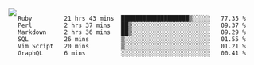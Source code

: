 

<a href="https://github.com/anuraghazra/github-readme-stats">
  <img align="left" src="https://github-readme-stats.vercel.app/api?username=kfly8&count_private=true&show_icons=true&theme=calm" />
</a>


<!--START_SECTION:waka-->

```text
Ruby         21 hrs 43 mins  ███████████████████▒░░░░░   77.35 %
Perl         2 hrs 37 mins   ██▒░░░░░░░░░░░░░░░░░░░░░░   09.37 %
Markdown     2 hrs 36 mins   ██▒░░░░░░░░░░░░░░░░░░░░░░   09.29 %
SQL          26 mins         ▒░░░░░░░░░░░░░░░░░░░░░░░░   01.55 %
Vim Script   20 mins         ▒░░░░░░░░░░░░░░░░░░░░░░░░   01.21 %
GraphQL      6 mins          ░░░░░░░░░░░░░░░░░░░░░░░░░   00.41 %
```

<!--END_SECTION:waka-->
